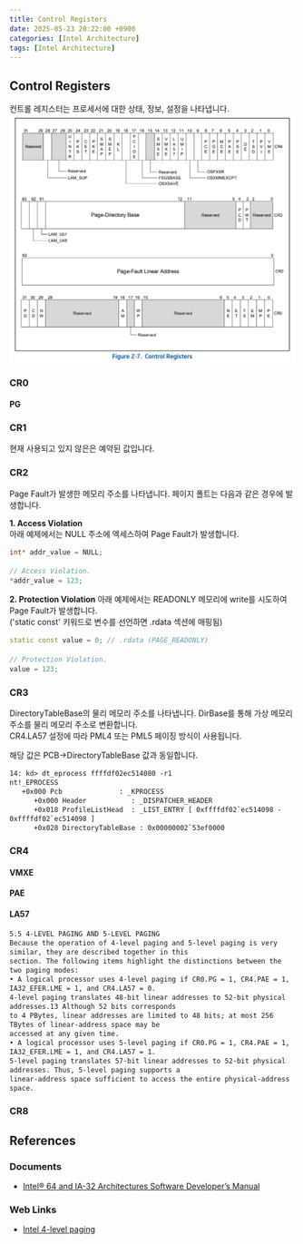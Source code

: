 ```yaml
---
title: Control Registers
date: 2025-05-23 20:22:00 +0900
categories: [Intel Architecture]
tags: [Intel Architecture]
---
```


## Control Registers
컨트롤 레지스터는 프로세서에 대한 상태, 정보, 설정을 나타냅니다.  
![](/assets/posts/2025-05-22-ControlRegister/1.png)

### CR0
#### PG

### CR1
현재 사용되고 있지 않은은 예약된 값입니다.

### CR2
Page Fault가 발생한 메모리 주소를 나타냅니다. 페이지 폴트는 다음과 같은 경우에 발생합니다.  

**1. Access Violation**  
아래 예제에서는 NULL 주소에 엑세스하여 Page Fault가 발생합니다.  
```cpp
int* addr_value = NULL;

// Access Violation.
*addr_value = 123;
```

**2. Protection Violation**
아래 예제에서는 READONLY 메모리에 write를 시도하여 Page Fault가 발생합니다.  
('static const' 키워드로 변수를 선언하면 .rdata 섹션에 매핑됨)  
```cpp
static const value = 0; // .rdata (PAGE_READONLY)

// Protection Violation.
value = 123;
```

### CR3
DirectoryTableBase의 물리 메모리 주소를 나타냅니다. DirBase를 통해 가상 메모리 주소를 물리 메모리 주소로 변환합니다.  
CR4.LA57 설정에 따라 PML4 또는 PML5 페이징 방식이 사용됩니다.  

해당 값은 PCB->DirectoryTableBase 값과 동일합니다.  
```
14: kd> dt_eprocess ffffdf02ec514080 -r1
nt!_EPROCESS
   +0x000 Pcb              : _KPROCESS
      +0x000 Header           : _DISPATCHER_HEADER
      +0x018 ProfileListHead  : _LIST_ENTRY [ 0xffffdf02`ec514098 - 0xffffdf02`ec514098 ]
      +0x028 DirectoryTableBase : 0x00000002`53ef0000
```

### CR4
#### VMXE
#### PAE
#### LA57
```
5.5 4-LEVEL PAGING AND 5-LEVEL PAGING
Because the operation of 4-level paging and 5-level paging is very similar, they are described together in this
section. The following items highlight the distinctions between the two paging modes:
• A logical processor uses 4-level paging if CR0.PG = 1, CR4.PAE = 1, IA32_EFER.LME = 1, and CR4.LA57 = 0.
4-level paging translates 48-bit linear addresses to 52-bit physical addresses.13 Although 52 bits corresponds
to 4 PBytes, linear addresses are limited to 48 bits; at most 256 TBytes of linear-address space may be
accessed at any given time.
• A logical processor uses 5-level paging if CR0.PG = 1, CR4.PAE = 1, IA32_EFER.LME = 1, and CR4.LA57 = 1.
5-level paging translates 57-bit linear addresses to 52-bit physical addresses. Thus, 5-level paging supports a
linear-address space sufficient to access the entire physical-address space.
```

### CR8

## References
### Documents
- [Intel® 64 and IA-32 Architectures Software Developer’s Manual](https://www.intel.com/content/www/us/en/developer/articles/technical/intel-sdm.html)

### Web Links
- [Intel 4-level paging](https://wlsgjd.github.io/posts/pml4)